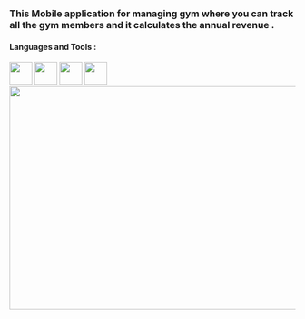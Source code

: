 
### This Mobile application for managing gym where you can track all the gym members and it calculates the annual revenue . 
#### Languages and Tools : 
<div> 
    <img src="https://upload.wikimedia.org/wikipedia/commons/7/7e/Dart-logo.png" width="40" height="40"/>
   <img src="https://raw.githubusercontent.com/hivedb/hive/master/.github/hive.svg?sanitize=true" width="40" height="40"/>
    <img src="https://storage.googleapis.com/cms-storage-bucket/4fd5520fe28ebf839174.svg" width="40" height="40"/>
      <img src="https://firebase.google.com/static/downloads/brand-guidelines/SVG/logo-logomark.svg" width="40" height="40"/>
  </div>
<div>
    <img align="center" src="https://github.com/HamidiSidahmed/HamidiSidahmed/assets/126972150/b11dc2d1-20b6-49eb-bc6e-1e19f8891799" width="634" height="393"/>

</div>
